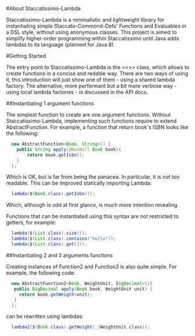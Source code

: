 #About Staccatissimo-Lambda 
 
 Staccatissimo-Lambda is a minimalistic and lightweight library for instantiating simple Staccato-Commond-Defs' Functions and Evaluables in a DSL style, without using anonymous classes. This project is aimed to simplify higher-order programming within Staccatissimo until Java adds lambdas to its language (planned for Java 8) 

#Getting Started

 The entry point to Staccatissimo-Lambda is the <<<Lambda>>> class, which allows to create functions in a concise and redable way. There are two ways of using it, this introduction will just show one of them - using a shared lambda factory. The alternative, more performant but a bit more verbose way - using local lambda factories - is discussed in the API docs.  

##Instantiating 1 argument functions    
 
 The simplest function to create are one argument functions. Without Staccatissimo-Lambda, implementing such functions require to extend
 AbstractFunction. For example, a function that return book's ISBN looks like the following:
 
```java
  new AbstractFunction<Book, String>() {
    public String apply(@NonNull Book book){
        return book.getIsbn();
    }  
  };  
```

 Which is OK, but is far from being the panacea. In particular, it is not too readable. This can be improved statically importing Lambda:

```java
  lambda($(Book.class).getIsbn()); 
``` 
 
  Which, although is odd at first glance, is much more intention revealing.
   
  Functions that can be instantiated using this syntax are not restricted to getters, for example:

```java
  lambda($(List.class).size());  
  lambda($(List.class).contains("hello"));
  lambda($(List.class).get(2));
```  
  

##Instantiating 2 and 3 arguments functions

  Creating instances of Function2 and Function3 is also quite simple. For example, the following code:
  
```java
  new AbstractFunction2<Book, WeightUnit, BigDecimal>(){
   public BigDecimal apply(Book book, WeightUnit unit) {
     return book.getWeigth(unit);
   }
  };
```

  can be rewritten using lambdas:

```java
  lambda2($(Book.class).getWeight(_(WeightUnit.class));
```  

     
  
  
  
  